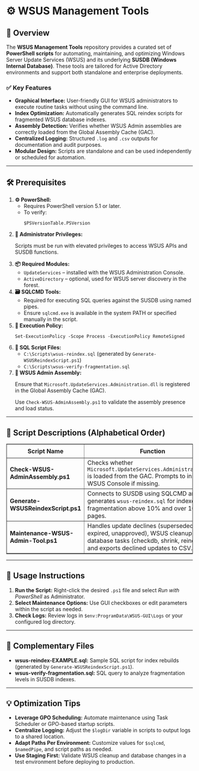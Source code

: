 <div>
  <h1>⚙️ WSUS Management Tools</h1>

  <h2>📝 Overview</h2>
  <p>
    The <strong>WSUS Management Tools</strong> repository provides a curated set of <strong>PowerShell scripts</strong> for automating, maintaining, and optimizing Windows Server Update Services (WSUS) and its underlying <strong>SUSDB (Windows Internal Database)</strong>. 
    These tools are tailored for Active Directory environments and support both standalone and enterprise deployments.
  </p>

  <h3>✅ Key Features</h3>
  <ul>
    <li><strong>Graphical Interface:</strong> User-friendly GUI for WSUS administrators to execute routine tasks without using the command line.</li>
    <li><strong>Index Optimization:</strong> Automatically generates SQL reindex scripts for fragmented WSUS database indexes.</li>
    <li><strong>Assembly Detection:</strong> Verifies whether WSUS Admin assemblies are correctly loaded from the Global Assembly Cache (GAC).</li>
    <li><strong>Centralized Logging:</strong> Structured <code>.log</code> and <code>.csv</code> outputs for documentation and audit purposes.</li>
    <li><strong>Modular Design:</strong> Scripts are standalone and can be used independently or scheduled for automation.</li>
  </ul>

  <hr />

  <h2>🛠️ Prerequisites</h2>
  <ol>
    <li>
      <strong>⚙️ PowerShell:</strong>
      <ul>
        <li>Requires PowerShell version 5.1 or later.</li>
        <li>To verify:
          <pre><code>$PSVersionTable.PSVersion</code></pre>
        </li>
      </ul>
    </li>
    <li>
      <strong>🔑 Administrator Privileges:</strong>
      <p>Scripts must be run with elevated privileges to access WSUS APIs and SUSDB functions.</p>
    </li>
    <li>
      <strong>📦 Required Modules:</strong>
      <ul>
        <li><code>UpdateServices</code> – installed with the WSUS Administration Console.</li>
        <li><code>ActiveDirectory</code> – optional, used for WSUS server discovery in the forest.</li>
      </ul>
    </li>
    <li>
      <strong>🗃 SQLCMD Tools:</strong>
      <ul>
        <li>Required for executing SQL queries against the SUSDB using named pipes.</li>
        <li>Ensure <code>sqlcmd.exe</code> is available in the system PATH or specified manually in the script.</li>
      </ul>
    </li>
    <li>
      <strong>🔧 Execution Policy:</strong>
      <pre><code>Set-ExecutionPolicy -Scope Process -ExecutionPolicy RemoteSigned</code></pre>
    </li>
    <li>
      <strong>📂 SQL Script Files:</strong>
      <ul>
        <li><code>C:\Scripts\wsus-reindex.sql</code> (generated by <code>Generate-WSUSReindexScript.ps1</code>)</li>
        <li><code>C:\Scripts\wsus-verify-fragmentation.sql</code></li>
      </ul>
    </li>
    <li>
      <strong>🧩 WSUS Admin Assembly:</strong>
      <p>Ensure that <code>Microsoft.UpdateServices.Administration.dll</code> is registered in the Global Assembly Cache (GAC).</p>
      <p>Use <code>Check-WSUS-AdminAssembly.ps1</code> to validate the assembly presence and load status.</p>
    </li>
  </ol>

  <hr />

  <h2>📜 Script Descriptions (Alphabetical Order)</h2>
  <table border="1" style="border-collapse: collapse; width: 100%;">
    <thead>
      <tr>
        <th style="padding: 8px;">Script Name</th>
        <th style="padding: 8px;">Function</th>
      </tr>
    </thead>
    <tbody>
      <tr>
        <td><strong>Check-WSUS-AdminAssembly.ps1</strong></td>
        <td>Checks whether <code>Microsoft.UpdateServices.Administration.dll</code> is loaded from the GAC. Prompts to install WSUS Console if missing.</td>
      </tr>
      <tr>
        <td><strong>Generate-WSUSReindexScript.ps1</strong></td>
        <td>Connects to SUSDB using SQLCMD and generates <code>wsus-reindex.sql</code> for indexes with fragmentation above 10% and over 100 pages.</td>
      </tr>
      <tr>
        <td><strong>Maintenance-WSUS-Admin-Tool.ps1</strong></td>
        <td>Handles update declines (superseded, expired, unapproved), WSUS cleanup, WID database tasks (checkdb, shrink, reindex), and exports declined updates to CSV.</td>
      </tr>
    </tbody>
  </table>

  <hr />

  <h2>🚀 Usage Instructions</h2>
  <ol>
    <li><strong>Run the Script:</strong> Right-click the desired <code>.ps1</code> file and select <em>Run with PowerShell</em> as Administrator.</li>
    <li><strong>Select Maintenance Options:</strong> Use GUI checkboxes or edit parameters within the script as needed.</li>
    <li><strong>Check Logs:</strong> Review logs in <code>$env:ProgramData\WSUS-GUI\Logs</code> or your configured log directory.</li>
  </ol>

  <hr />

  <h2>📁 Complementary Files</h2>
  <ul>
    <li><strong>wsus-reindex-EXAMPLE.sql:</strong> Sample SQL script for index rebuilds (generated by <code>Generate-WSUSReindexScript.ps1</code>).</li>
    <li><strong>wsus-verify-fragmentation.sql:</strong> SQL query to analyze fragmentation levels in SUSDB indexes.</li>
  </ul>

  <hr />

  <h2>💡 Optimization Tips</h2>
  <ul>
    <li><strong>Leverage GPO Scheduling:</strong> Automate maintenance using Task Scheduler or GPO-based startup scripts.</li>
    <li><strong>Centralize Logging:</strong> Adjust the <code>$logDir</code> variable in scripts to output logs to a shared location.</li>
    <li><strong>Adapt Paths Per Environment:</strong> Customize values for <code>$sqlcmd</code>, <code>$namedPipe</code>, and script paths as needed.</li>
    <li><strong>Use Staging First:</strong> Validate WSUS cleanup and database changes in a test environment before deploying to production.</li>
  </ul>
</div>
